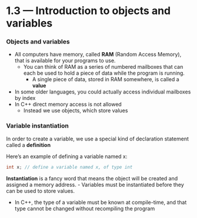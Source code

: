 # 1.3 — Introduction to objects and variables


### Objects and variables
- All computers have memory, called **RAM** (Random Access Memory), that is available for your programs to use.
	- You can think of  RAM as a series of numbered mailboxes that can each be used to hold a piece of data while the program is running.
		- A single piece of data, stored in RAM somewhere, is called a **value**
- In some older languages, you could actually access individual mailboxes by index 
- In C++ direct memory access is not allowed
	- Instead we use objects, which store values


### Variable instantiation
In order to create a variable, we use a special kind of declaration statement called a **definition** 

Here’s an example of defining a variable named x:

```cpp
int x; // define a variable named x, of type int
```

**Instantiation** is a fancy word that means the object will be created and assigned a memory address. 
	- Variables must be instantiated before they can be used to store values.

- In C++, the type of a variable must be known at compile-time, and that type cannot be changed without recompiling the program


